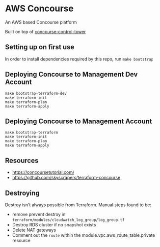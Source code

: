 # AWS Concourse

An AWS based Concourse platform

Built on top of [concourse-control-tower](https://github.com/dwp/concourse-control-tower)

## Setting up on first use

In order to install dependencies required by this repo, run `make bootstrap`

## Deploying Concourse to Management Dev Account

```
make bootstrap-terraform-dev
make terraform-init
make terraform-plan
make terraform-apply
```

## Deploying Concourse to Management Account

```
make bootstrap-terraform
make terraform-init
make terraform-plan
make terraform-apply
```

## Resources

* https://concoursetutorial.com/
* https://github.com/skyscrapers/terraform-concourse

## Destroying
Destroy isn't always possible from Terraform. Manual steps found to be:
- remove prevent destroy in `terraform/modules/cloudwatch_log_group/log_group.tf`
- Destroy RDS cluster if no snapshot exists
- Delete NAT gateways
- Comment out the `route` within the module.vpc.aws_route_table.private resource
